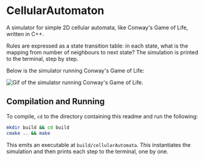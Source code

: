 # CellularAutomaton
A simulator for simple 2D cellular automata, like Conway's Game of Life, written in C++.

Rules are expressed as a state transition table: in each state, what is the mapping from number of neighbours to next state?
The simulation is printed to the terminal, step by step.

Below is the simulator running Conway's Game of Life:

<img src="demo.gif" alt="Gif of the simulator running Conway's Game of Life.">


## Compilation and Running
To compile, `cd` to the directory containing this readme and run the following:
```bash
mkdir build && cd build
cmake .. && make
```

This emits an executable at `build/cellularAutomata`. This instantiates the simulation and then prints each step to the terminal, one by one.
